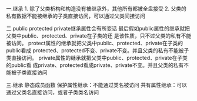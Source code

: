 一.继承
    1. 除了父类析构和构造没有被继承外，其他所有都被全盘接受
    2. 父类的私有数据不能被继承的子类直接访问，可以通过父类间接访问

二.public protected private继承属性会有所变话
        最后假如public属性的继承就把父类中public、protected、private在子类的还
    是该性质，只不过父类的私有不能被访问。
        protect属性的继承就把父类中public、protected、private在子类的public看成
    protected、protected不变、private不变。并且父类的私有不能被子类直接访问。
        private属性的继承就把父类中public、protected、private在子类的public看
    成private、protected看成private、private不变。并且父类的私有不能被子类直接访问


三.继承 静态成员函数
    保护属性继承：不能通过类名被访问
    共有属性继承：可以通过父类名直接访问，或者子类类名访问

